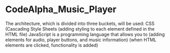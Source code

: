 # CodeAlpha_Music_Player
The architecture, which is divided into three buckets, will be used: CSS (Cascading Style Sheets (adding styling to each element defined in the HTML file) JavaScript is a programming language that allows you to (adding elements for audio, player buttons, and music information) (when HTML elements are clicked, functionality is added)
